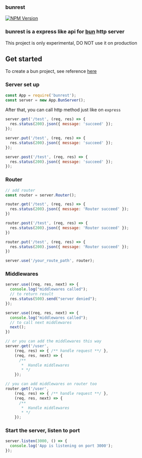 ### bunrest

[![NPM Version][npm-version-image]][npm-url]

### bunrest is a express like api for [bun](https://github.com/oven-sh/bun) http server 

This project is only experimental, DO NOT use it on production

## Get started

To create a bun project, see reference [here](https://github.com/oven-sh/bun#bun-create)

### Server set up

```js
const App = require('bunrest');
const server = new App.BunServer();
```

After that, you can call http method just like on `express`

```js
server.get('/test', (req, res) => {
  res.status(200).json({ message: 'succeed' });
});

server.put('/test', (req, res) => {
  res.status(200).json({ message: 'succeed' });
});

server.post('/test', (req, res) => {
  res.status(200).json({ message: 'succeed' });
});
```

### Router

```js
// add router
const router = server.Router();

router.get('/test', (req, res) => {
  res.status(200).json({ message: 'Router succeed' });
})

router.post('/test', (req, res) => {
  res.status(200).json({ message: 'Router succeed' });
})

router.put('/test', (req, res) => {
  res.status(200).json({ message: 'Router succeed' });
})

server.use('/your_route_path', router);
```

### Middlewares
```js
server.use((req, res, next) => {
  console.log("middlewares called");
  // to return result
  res.status(500).send("server denied");
});

server.use((req, res, next) => {
  console.log("middlewares called");
  // to call next middlewares
  next();
})

// or you can add the middlewares this way
server.get('/user', 
    (req, res) => { /** handle request **/ }, 
    (req, res, next) => {
      /**
       *  Handle middlewares
       * */
    });

// you can add middlewares on router too
router.get('/user', 
    (req, res) => { /** handle request **/ }, 
    (req, res, next) => {
      /**
       *  Handle middlewares
       * */
    }); 
```

### Start the server, listen to port

```js
server.listen(3000, () => {
  console.log('App is listening on port 3000');
});
```

[npm-url]: https://www.npmjs.com/package/bunrest
[npm-version-image]: https://badgen.net/npm/v/bunrest
